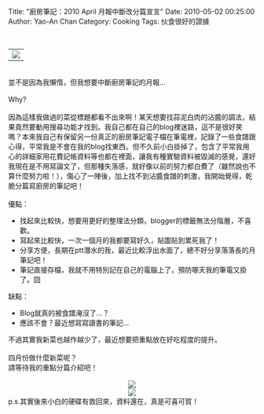 Title: "廚房筆記：2010 April 月報中斷改分篇宣言"
Date: 2010-05-02 00:25:00
Author: Yao-An Chan
Category: Cooking
Tags: 伙食很好的證據


<div class='post'>
<center><br /><table style="width:auto;"><tr><td><a href="http://picasaweb.google.com/lh/photo/7zSZzWjzp7_w50a0WJ6e4A?feat=embedwebsite"><img src="http://lh3.ggpht.com/_mvtDPM7iODU/S9DA8E-qn5I/AAAAAAAAG-Q/P0lyHXi-Af8/s400/YAN_8278.JPG" /></a></td></tr></table></center><br />並不是因為我懶惰，但我想要中斷廚房筆記的月報...<br /><br />Why?<br /><br />因為這樣我做過的菜從標題都看不出來啊！某天想要找蒜泥白肉的沾醬的調法，結果竟然要動用搜尋功能才找到。我自己都在自己的blog裡迷路，這不是很好笑嗎？本來我自己有保留另一份真正的廚房筆記電子檔在筆電裡，記錄了一些食譜跟心得，平常我是不會在我的blog找東西。但不久前小白掛掉了，包含了平常我用心的詳細家用花費記帳資料等也都在裡面，讓我有種實驗資料被毀滅的感覺，還好我現在是不用寫論文了，但那種失落感，就好像以前的努力都白費了（雖然說也不算什麼努力啦！），傷心了一陣後，加上找不到沾醬食譜的刺激，我開始覺得，乾脆分篇寫廚房的筆記吧！<br /><br />優點：<br /><ul><li>找起來比較快，想要用更好的整理法分類，blogger的標籤無法分階層，不喜歡。</li><li>寫起來比較快，一次一個月的我都要寫好久，貼圖貼到累死我了！</li><li>分享方便，長期在ptt潛水的我，最近比較浮出水面了，總不好分享落落長的月筆記吧！</li><li>筆記直接存檔，我就不用特別記在自己的電腦上了，預防哪天我的筆電又掛了。囧</li></ul>缺點：<br /><ul><li>Blog就真的被食譜淹沒了...？</li><li>應該不會？最近想寫寫讀書的筆記...</li></ul>不過其實我新菜也越作越少了，最近想要把重點放在好吃程度的提升。<br /><br />四月份做什麼新菜呢？<br />請等待我的重點分篇介紹吧！<br /><br /><div class="separator" style="clear: both; text-align: center;"><a href="http://3.bp.blogspot.com/_mvtDPM7iODU/S90oEng9ljI/AAAAAAAAHI8/enInWI0IlZM/s1600/Screen+shot+2010-05-02+at+12.20.35+AM.png" imageanchor="1" style="margin-left: 1em; margin-right: 1em;"><img border="0" src="http://3.bp.blogspot.com/_mvtDPM7iODU/S90oEng9ljI/AAAAAAAAHI8/enInWI0IlZM/s320/Screen+shot+2010-05-02+at+12.20.35+AM.png" /></a></div><div class="separator" style="clear: both; text-align: center;"><a href="http://1.bp.blogspot.com/_mvtDPM7iODU/S90oPe9ot7I/AAAAAAAAHJE/rpWPv79t61Y/s1600/Screen+shot+2010-05-02+at+12.20.50+AM.png" imageanchor="1" style="margin-left: 1em; margin-right: 1em;"><img border="0" src="http://1.bp.blogspot.com/_mvtDPM7iODU/S90oPe9ot7I/AAAAAAAAHJE/rpWPv79t61Y/s320/Screen+shot+2010-05-02+at+12.20.50+AM.png" /></a></div>p.s.其實後來小白的硬碟有救回來，資料還在，真是可喜可賀！</div>
